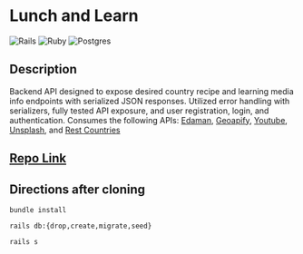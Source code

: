 # Lunch and Learn 

![Rails](https://img.shields.io/badge/rails-%23CC0000.svg?style=for-the-badge&logo=ruby-on-rails&logoColor=white) ![Ruby](https://img.shields.io/badge/ruby-%23CC342D.svg?style=for-the-badge&logo=ruby&logoColor=white) ![Postgres](https://img.shields.io/badge/postgres-%23316192.svg?style=for-the-badge&logo=postgresql&logoColor=white)

## Description

Backend API designed to expose desired country recipe and learning media info endpoints with serialized JSON responses. Utilized error handling with serializers, fully tested API exposure, and user registration, login, and authentication. Consumes the following APIs: [Edaman](https://www.edamam.com/), [Geoapify](https://www.geoapify.com/places-api), [Youtube](https://developers.google.com/youtube/v3), [Unsplash](https://unsplash.com/developers), and [Rest Countries](https://restcountries.com/)

## [Repo Link](https://github.com/Penitent0/lunch-and-learn)

## Directions after cloning

`bundle install`

`rails db:{drop,create,migrate,seed}`

`rails s`


